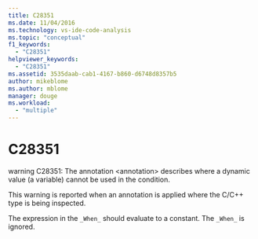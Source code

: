 ```yaml
---
title: C28351
ms.date: 11/04/2016
ms.technology: vs-ide-code-analysis
ms.topic: "conceptual"
f1_keywords:
  - "C28351"
helpviewer_keywords:
  - "C28351"
ms.assetid: 3535daab-cab1-4167-b860-d6748d8357b5
author: mikeblome
ms.author: mblome
manager: douge
ms.workload:
  - "multiple"
---
```

# C28351
warning C28351: The annotation \<annotation> describes where a dynamic value (a variable) cannot be used in the condition.

 This warning is reported when an annotation is applied where the C/C++ type is being inspected.

 The expression in the `_When_` should evaluate to a constant. The `_When_` is ignored.